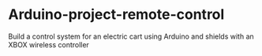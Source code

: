 # Arduino-project-remote-control
Build a control system for an electric cart using Arduino and shields with an XBOX wireless controller
